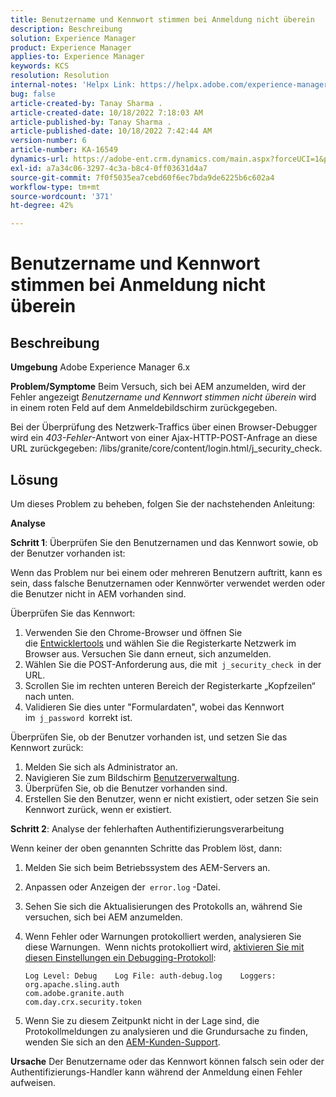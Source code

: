 ```yaml
---
title: Benutzername und Kennwort stimmen bei Anmeldung nicht überein
description: Beschreibung
solution: Experience Manager
product: Experience Manager
applies-to: Experience Manager
keywords: KCS
resolution: Resolution
internal-notes: 'Helpx Link: https://helpx.adobe.com/experience-manager/kb/user-name-and-password-do-not-match-on-login.html'
bug: false
article-created-by: Tanay Sharma .
article-created-date: 10/18/2022 7:18:03 AM
article-published-by: Tanay Sharma .
article-published-date: 10/18/2022 7:42:44 AM
version-number: 6
article-number: KA-16549
dynamics-url: https://adobe-ent.crm.dynamics.com/main.aspx?forceUCI=1&pagetype=entityrecord&etn=knowledgearticle&id=aa107f00-b54e-ed11-bba2-0022480868ff
exl-id: a7a34c06-3297-4c3a-b8c4-0ff03631d4a7
source-git-commit: 7f0f5035ea7cebd60f6ec7bda9de6225b6c602a4
workflow-type: tm+mt
source-wordcount: '371'
ht-degree: 42%

---
```


# Benutzername und Kennwort stimmen bei Anmeldung nicht überein

## Beschreibung

<b>Umgebung</b>
Adobe Experience Manager 6.x


<b>Problem/Symptome</b>
Beim Versuch, sich bei AEM anzumelden, wird der Fehler angezeigt *Benutzername und Kennwort stimmen nicht überein* wird in einem roten Feld auf dem Anmeldebildschirm zurückgegeben.

Bei der Überprüfung des Netzwerk-Traffics über einen Browser-Debugger wird ein *403-Fehler*-Antwort von einer Ajax-HTTP-POST-Anfrage an diese URL zurückgegeben: /libs/granite/core/content/login.html/j_security_check.


## Lösung


Um dieses Problem zu beheben, folgen Sie der nachstehenden Anleitung:

<b>Analyse</b>

<b>Schritt 1</b>: Überprüfen Sie den Benutzernamen und das Kennwort sowie, ob der Benutzer vorhanden ist:

Wenn das Problem nur bei einem oder mehreren Benutzern auftritt, kann es sein, dass falsche Benutzernamen oder Kennwörter verwendet werden oder die Benutzer nicht in AEM vorhanden sind.

Überprüfen Sie das Kennwort:

1. Verwenden Sie den Chrome-Browser und öffnen Sie die [Entwicklertools](https://developer.chrome.com/devtools) und wählen Sie die Registerkarte Netzwerk im Browser aus. Versuchen Sie dann erneut, sich anzumelden.
2. Wählen Sie die POST-Anforderung aus, die mit` j_security_check `in der URL.
3. Scrollen Sie im rechten unteren Bereich der Registerkarte „Kopfzeilen“ nach unten.
4. Validieren Sie dies unter &quot;Formulardaten&quot;, wobei das Kennwort im` j_password `korrekt ist.


Überprüfen Sie, ob der Benutzer vorhanden ist, und setzen Sie das Kennwort zurück:

1. Melden Sie sich als Administrator an.
2. Navigieren Sie zum Bildschirm [Benutzerverwaltung](https://docs.adobe.com/content/help/de/experience-manager-65/administering/home.html?topic=/experience-manager/6-5/sites/administering/morehelp/security.ug.js).
3. Überprüfen Sie, ob die Benutzer vorhanden sind.
4. Erstellen Sie den Benutzer, wenn er nicht existiert, oder setzen Sie sein Kennwort zurück, wenn er existiert.


<b>Schritt 2</b>: Analyse der fehlerhaften Authentifizierungsverarbeitung

Wenn keiner der oben genannten Schritte das Problem löst, dann:

1. Melden Sie sich beim Betriebssystem des AEM-Servers an.
2. Anpassen oder Anzeigen der` error.log` -Datei.
3. Sehen Sie sich die Aktualisierungen des Protokolls an, während Sie versuchen, sich bei AEM anzumelden.
4. Wenn Fehler oder Warnungen protokolliert werden, analysieren Sie diese Warnungen.  Wenn nichts protokolliert wird, [aktivieren Sie mit diesen Einstellungen ein Debugging-Protokoll](https://docs.adobe.com/content/help/de/experience-manager-65/deploying/configuring/configure-logging.html):




   ```
   Log Level: Debug    Log File: auth-debug.log    Loggers:    org.apache.sling.auth
   com.adobe.granite.auth
   com.day.crx.security.token
   ```
5. Wenn Sie zu diesem Zeitpunkt nicht in der Lage sind, die Protokollmeldungen zu analysieren und die Grundursache zu finden, wenden Sie sich an den [AEM-Kunden-Support](https://experienceleague.adobe.com/?support-solution=Experience+Manager&amp;lang=de#support).



<b>Ursache</b>
Der Benutzername oder das Kennwort können falsch sein oder der Authentifizierungs-Handler kann während der Anmeldung einen Fehler aufweisen.
